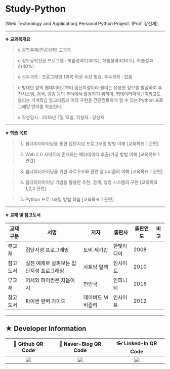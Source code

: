 # Study-Python
[Web Technology and Application] Personal Python Project. (Prof. 강신재)

* * *

**※ 교과목개요**

> o 공학주제(전공심화) 교과목 

> o 정보공학전문 프로그램 : 학습성과2(30%), 학습성과3(30%), 학습성과4(40%) 

> o 선수과목 : 프로그래밍 1과목 이상 수강 필요, 후수과목 : 없음 

> o 방대한 양의 웹데이터로부터 집단지성이라 불리는 유용한 정보를 발굴하여 추천시스템, 검색, 랭킹 등의 분야에서 활용하기 위하여, 웹데이터마이닌이라고도 불리는 기계학습 알고리즘과 이의 구현을 간단명료하게 할 수 있는 Python 프로그래밍 언어를 학습한다. 

> o 작성일시 : 2016년 7월 12일, 작성자 : 강신재

* * *

**※ 학습 목표**

> 1) 웹데이터마이닝을 통한 집단지성 프로그래밍 방법 이해 [교육목표 1 관련] 

> 2) Web 2.0 사이트에 존재하는 메타데이터 추출/가공 방법 이해 [교육목표 1 관련] 

> 3) 웹데이터마이닝을 위한 자료구조와 관련 알고리즘의 이해 [교육목표 1 관련] 

> 4) 웹데이터마이닝 기법을 활용한 추천, 검색, 랭킹 시스템의 구현 [교육목표 1,2,3 관련] 

> 5) Python 프로그래밍 방법 학습 [교육목표 1 관련]

* * *

**※ 교재 및 참고도서**

|교재구분|서명|저자|출판사|출판연도|비고|
|-------|----|----|-----|-------|----|
|부교재|집단지성 프로그래밍|토비 세가란|한빛미디어|2008|
|참고도서|실전 예제로 살펴보는 집단지성 프로그래밍|사트남 알랙|인사이트|2010|	 
|부교재|어서와 파이썬은 처음이지|천인국|인피니티|2016|
|참고도서|파이썬 완벽 가이드|데이비드 M 비즐리|인사이트|2012|	 

* * *

## ★ Developer Information

|:rocket: Github QR Code|:pencil: Naver-Blog QR Code|:eyeglasses: Linked-In QR Code|
|:---------------------:|:-------------------------:|:----------------------------:|
|![](https://user-images.githubusercontent.com/20036523/50044128-60406880-00c2-11e9-8d57-ea1cb8e6b2a7.jpg)|![](https://user-images.githubusercontent.com/20036523/50044131-60d8ff00-00c2-11e9-818c-cf5ad97dc76e.jpg)|![](https://user-images.githubusercontent.com/20036523/50044130-60d8ff00-00c2-11e9-991a-107bffa2bf57.jpg)|
